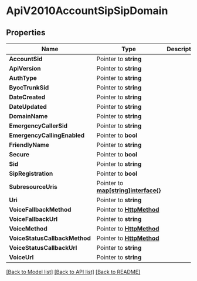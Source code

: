 # ApiV2010AccountSipSipDomain

## Properties

Name | Type | Description | Notes
------------ | ------------- | ------------- | -------------
**AccountSid** | Pointer to **string** |  | [optional] 
**ApiVersion** | Pointer to **string** |  | [optional] 
**AuthType** | Pointer to **string** |  | [optional] 
**ByocTrunkSid** | Pointer to **string** |  | [optional] 
**DateCreated** | Pointer to **string** |  | [optional] 
**DateUpdated** | Pointer to **string** |  | [optional] 
**DomainName** | Pointer to **string** |  | [optional] 
**EmergencyCallerSid** | Pointer to **string** |  | [optional] 
**EmergencyCallingEnabled** | Pointer to **bool** |  | [optional] 
**FriendlyName** | Pointer to **string** |  | [optional] 
**Secure** | Pointer to **bool** |  | [optional] 
**Sid** | Pointer to **string** |  | [optional] 
**SipRegistration** | Pointer to **bool** |  | [optional] 
**SubresourceUris** | Pointer to [**map[string]interface{}**](.md) |  | [optional] 
**Uri** | Pointer to **string** |  | [optional] 
**VoiceFallbackMethod** | Pointer to [**HttpMethod**](http_method.md) |  | [optional] 
**VoiceFallbackUrl** | Pointer to **string** |  | [optional] 
**VoiceMethod** | Pointer to [**HttpMethod**](http_method.md) |  | [optional] 
**VoiceStatusCallbackMethod** | Pointer to [**HttpMethod**](http_method.md) |  | [optional] 
**VoiceStatusCallbackUrl** | Pointer to **string** |  | [optional] 
**VoiceUrl** | Pointer to **string** |  | [optional] 

[[Back to Model list]](../README.md#documentation-for-models) [[Back to API list]](../README.md#documentation-for-api-endpoints) [[Back to README]](../README.md)


